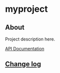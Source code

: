 # myproject

## About

Project description here.

[API Documentation](docs/source/api.md)

## [Change log](CHANGELOG.md)
